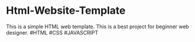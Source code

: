 # Html-Website-Template
This is a simple HTML web template.
This is a best project for beginner web designer.
#HTML
#CSS
#JAVASCRIPT
